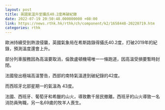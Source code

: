 ```yaml
---
layout: post
title: 英國氣溫升至攝氏40.2度再破紀錄
date: 2022-07-19 20:50:48.000000000 +08:00
link: https://news.rthk.hk/rthk/ch/component/k2/1658448-20220719.htm
categories: rthk
---
```


歐洲持續受到熱浪侵襲，英國氣象局在希斯路錄得攝氏40.2度，打破2019年的紀錄，預測溫度還會上升。

部分列車服務因為高溫要取消，倫敦盧頓機場唯一一條跑道，因高溫受損要暫時封閉。

法國發出極端高溫警告，西部的南特氣溫達到破紀錄的42度。

而西班牙北部星期一的氣溫為 43度。

法國、西班牙、葡萄牙和希臘的山火，導致數千居民撤離。西班牙的山火導致一名消防員殉職，另一名69歲的牧羊人喪生。
